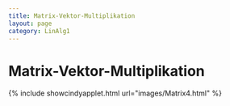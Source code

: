 ```yaml
---
title: Matrix-Vektor-Multiplikation
layout: page
category: LinAlg1
---
```

# Matrix-Vektor-Multiplikation


{% include showcindyapplet.html url="images/Matrix4.html" %}


